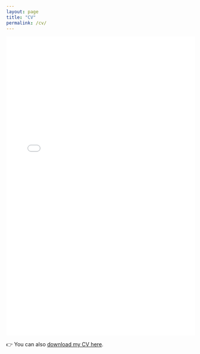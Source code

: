 ```yaml
---
layout: page
title: "CV"
permalink: /cv/
---
```


<iframe src="{{ '/assets/pdf/cv_joaquin_barrutia.pdf' | relative_url }}" width="100%" height="800px" style="border: none;">
  This browser does not support PDFs. Please download the PDF to view it: 
  <a href="{{ '/assets/pdf/cv_joaquin_barrutia.pdf' | relative_url }}">Download CV</a>.
</iframe>

<p style="margin-top: 1em;">
  👉 You can also <a href="{{ '/assets/pdf/cv_joaquin_barrutia.pdf' | relative_url }}" download>download my CV here</a>.
</p>

